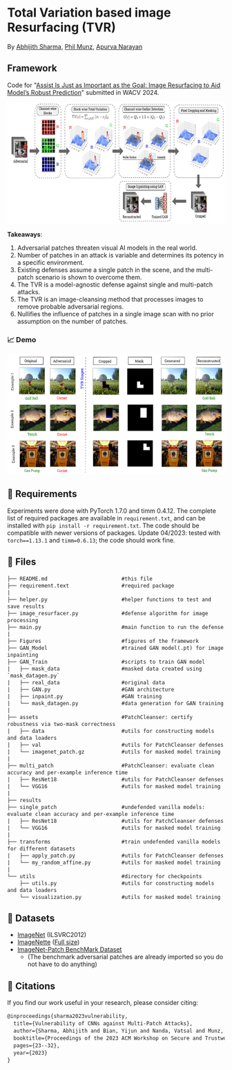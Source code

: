 # Total Variation based image Resurfacing (TVR)

By [Abhijith Sharma](https://www.linkedin.com/in/abhijith-sharma/), [Phil Munz](https://www.linkedin.com/in/philmunz/), [Apurva Narayan](https://scholar.google.com/citations?user=e5OCZ1cAAAAJ&hl=en&authuser=2)

## Framework
Code for "[Assist Is Just as Important as the Goal: Image Resurfacing to Aid Model’s Robust Prediction]()" submitted in WACV 2024. 

<img src="./Figures/TVD.PNG" width="700" height="280" /> 

**Takeaways**: 
1. Adversarial patches threaten visual AI models in the real world.
2. Number of patches in an attack is variable and determines its potency in a specific environment.
3. Existing defenses assume a single patch in the scene, and the multi-patch scenario is shown to overcome them.
4. The TVR is a model-agnostic defense against single and multi-patch attacks.
5. The TVR is an image-cleansing method that processes images to remove probable adversarial regions.
6. Nullifies the influence of patches in a single image scan with no prior assumption on the number of patches. 

### :chart_with_upwards_trend: Demo

<img src="./Figures/demo.PNG" width="630" height="280" /> 

## :page_with_curl: Requirements

Experiments were done with PyTorch 1.7.0 and timm 0.4.12. The complete list of required packages are available in `requirement.txt`, and can be installed with `pip install -r requirement.txt`. The code should be compatible with newer versions of packages. Update 04/2023: tested with `torch==1.13.1` and `timm=0.6.13`; the code should work fine.

## :open_file_folder: Files

```shell
├── README.md                        #this file 
├── requirement.text                 #required package
|
├── helper.py                        #helper functions to test and save results
├── image_resurfacer.py              #defense algorithm for image processing
├── main.py                          #main function to run the defense
|
├── Figures                          #figures of the framework 
├── GAN_Model                        #trained GAN model(.pt) for image inpainting
├── GAN_Train                        #scripts to train GAN model
|   ├── mask_data                    #masked data created using `mask_datagen.py`
|   ├── real_data                    #original data
|   ├── GAN.py                       #GAN architecture
|   ├── inpaint.py                   #GAN training
|   └── mask_datagen.py              #data generation for GAN training                        
| 
├── assets                           #PatchCleanser: certify robustness via two-mask correctness
|   ├── data                         #utils for constructing models and data loaders
|   ├── val                          #utils for PatchCleanser defenses
|   └── imagenet_patch.gz            #utils for masked model training
|
├── multi_patch                      #PatchCleanser: evaluate clean accuracy and per-example inference time
|   ├── ResNet18                     #utils for PatchCleanser defenses
|   └── VGG16                        #utils for masked model training
|
├── results
├── single_patch                     #undefended vanilla models: evaluate clean accuracy and per-example inference time
|   ├── ResNet18                     #utils for PatchCleanser defenses
|   └── VGG16                        #utils for masked model training
|
├── transforms                       #train undefended vanilla models for different datasets
|   ├── apply_patch.py               #utils for PatchCleanser defenses
|   └── my_random_affine.py          #utils for masked model training
|
└── utils                            #directory for checkpoints
    ├── utils.py                     #utils for constructing models and data loaders
    └── visualization.py             #utils for masked model training
```

## :open_book: Datasets

- [ImageNet](https://image-net.org/download.php) (ILSVRC2012)
- [ImageNette](https://github.com/fastai/imagenette) ([Full size](https://s3.amazonaws.com/fast-ai-imageclas/imagenette2.tgz))
- [ImageNet-Patch BenchMark Dataset](https://github.com/pralab/ImageNet-Patch)
    - (The benchmark adversarial patches are already imported so you do not have to do anything)

## :newspaper: Citations

If you find our work useful in your research, please consider citing:

```tex
@inproceedings{sharma2023vulnerability,
  title={Vulnerability of CNNs against Multi-Patch Attacks},
  author={Sharma, Abhijith and Bian, Yijun and Nanda, Vatsal and Munz, Phil and Narayan, Apurva},
  booktitle={Proceedings of the 2023 ACM Workshop on Secure and Trustworthy Cyber-Physical Systems},
  pages={23--32},
  year={2023}
}
```
